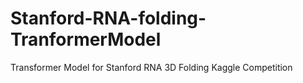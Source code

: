 # Stanford-RNA-folding-TranformerModel
Transformer Model for Stanford RNA 3D Folding Kaggle Competition
